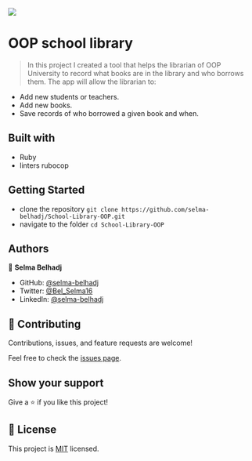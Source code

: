 ![](https://img.shields.io/badge/Microverse-blueviolet)

# OOP school library

> In this project I created a tool that helps the librarian of OOP University to record what books are in the library and who borrows them. The app will allow the librarian to:
- Add new students or teachers.
- Add new books.
- Save records of who borrowed a given book and when. 

## Built with
- Ruby
- linters rubocop

## Getting Started
- clone the repository
`git clone https://github.com/selma-belhadj/School-Library-OOP.git`
- navigate to the folder
`cd School-Library-OOP`


## Authors

👤 **Selma Belhadj**

- GitHub: [@selma-belhadj](https://github.com/selma-belhadj)
- Twitter: [@Bel_Selma16](https://twitter.com/Bel_Selma16)
- LinkedIn: [@selma-belhadj](https://www.linkedin.com/in/selma-belhadj/)

## 🤝 Contributing

Contributions, issues, and feature requests are welcome!

Feel free to check the [issues page](../../issues/).

## Show your support

Give a ⭐️ if you like this project!

## 📝 License

This project is [MIT](./MIT.md) licensed.
